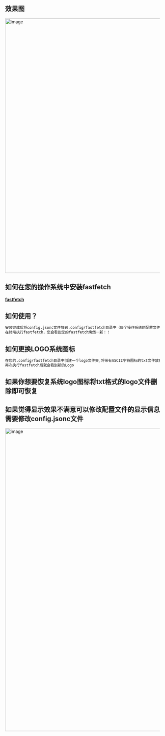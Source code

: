 ## 效果图
<img width="1493" height="825" alt="image" src="https://github.com/user-attachments/assets/acb79a29-00e5-475c-9544-85a0d2124346" />

## 如何在您的操作系统中安装fastfetch
**[fastfetch](https://github.com/fastfetch-cli/fastfetch)**

## 如何使用？
```bash
安装完成后将config.jsonc文件放到.config/fastfetch目录中（每个操作系统的配置文件路径各有差异）
在终端执行fastfetch，您会看到您的fastfetch焕然一新！！
```
## 如何更换LOGO系统图标
```bash
在您的.config/fastfetch目录中创建一个logo文件夹,将带有ASCII字符图标的txt文件放到您刚刚创建的logo文件夹中
再次执行fastfetch后就会看到新的Logo
```
## 如果你想要恢复系统logo图标将txt格式的logo文件删除即可恢复  
## 如果觉得显示效果不满意可以修改配置文件的显示信息需要修改config.jsonc文件  
<img width="1793" height="982" alt="image" src="https://github.com/user-attachments/assets/37dfd2d9-392f-4d3e-a574-96d3359f2133" />
